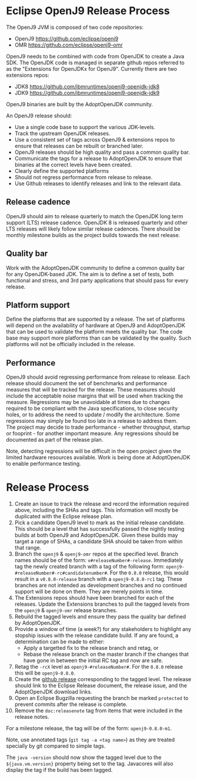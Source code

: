 <!--
Copyright (c) 2018, 2018 IBM Corp. and others

This program and the accompanying materials are made available under
the terms of the Eclipse Public License 2.0 which accompanies this
distribution and is available at https://www.eclipse.org/legal/epl-2.0/
or the Apache License, Version 2.0 which accompanies this distribution and
is available at https://www.apache.org/licenses/LICENSE-2.0.

This Source Code may also be made available under the following
Secondary Licenses when the conditions for such availability set
forth in the Eclipse Public License, v. 2.0 are satisfied: GNU
General Public License, version 2 with the GNU Classpath
Exception [1] and GNU General Public License, version 2 with the
OpenJDK Assembly Exception [2].

[1] https://www.gnu.org/software/classpath/license.html
[2] http://openjdk.java.net/legal/assembly-exception.html

SPDX-License-Identifier: EPL-2.0 OR Apache-2.0 OR GPL-2.0 WITH Classpath-exception-2.0 OR LicenseRef-GPL-2.0 WITH Assembly-exception
-->

# Eclipse OpenJ9 Release Process

The OpenJ9 JVM is composed of two code repositories:

* OpenJ9 https://github.com/eclipse/openj9
* OMR https://github.com/eclipse/openj9-omr

OpenJ9 needs to be combined with code from OpenJDK to create a Java SDK.
The OpenJDK code is managed in separate github repos referred to as the 
"Extensions for OpenJDKx for OpenJ9".  Currently there are two 
extensions repos:

* JDK8 https://github.com/ibmruntimes/openj9-openjdk-jdk8
* JDK9 https://github.com/ibmruntimes/openj9-openjdk-jdk9

OpenJ9 binaries are built by the AdoptOpenJDK community.  

An OpenJ9 release should:

* Use a single code base to support the various JDK-levels.
* Track the upstream OpenJDK releases.  
* Use a consistent set of tags across OpenJ9 & extensions repos to 
ensure that releases can be rebuilt or branched later.
* OpenJ9 releases should be high quality and pass a common quality bar. 
* Communicate the tags for a release to AdoptOpenJDK to ensure that
binaries at the correct levels have been created. 
* Clearly define the supported platforms
* Should not regress performance from release to release.
* Use Github releases to identify releases and link to the relevant
data.


## Release cadence
OpenJ9 should aim to release quarterly to match the OpenJDK long term 
support (LTS) release cadence.  OpenJDK 8 is released quarterly and 
other LTS releases will likely follow similar release cadences.  There 
should be monthly milestone builds as the project builds towards the 
next release.

## Quality bar
Work with the AdoptOpenJDK community to define a common quality bar for 
any OpenJDK-based JDK.  The aim is to define a set of tests, both 
functional and stress, and 3rd party applications that should pass for 
every release.

## Platform support
Define the platforms that are supported by a release.  The set of 
platforms will depend on the availability of hardware at OpenJ9 and 
AdoptOpenJDK that can be used to validate the platform meets the quality 
bar.  The code base may support more platforms than can be validated by 
the quality.  Such platforms will not be officially included in the release.

## Performance
OpenJ9 should avoid regressing performance from release to release.
Each release should document the set of benchmarks and performance measures
that will be tracked for the release.  These measures should include the
acceptable noise margins that will be used when tracking the measure.
Regressions may be unavoidable at times due to changes required to be compliant
with the Java specifications, to close security holes, or to address the
need to update / modify the architecture.  Some regressions may simply be 
found too late in a release to address them.  
The project may decide to trade performance - whether throughput, startup 
or fooprint - for another important measure. 
Any regressions should be documented as part of the release plan.

Note, detecting regressions will be difficult in the open project 
given the limited hardware resources available.  Work is being done at 
AdoptOpenJDK to enable performance testing.

# Release Process

1. Create an issue to track the release and record the information required
above, including the SHAs and tags.  This information will mostly be duplicated
with the Eclipse release plan.
1. Pick a candidate OpenJ9 level to mark as the initial release candidate.  This
should be a level that has successfully passed the nightly testing builds at 
both OpenJ9 and AdoptOpenJDK. Given these builds may target a range of SHAs, a
candidate SHA should be taken from within that range.
1. Branch the `openj9` & `openj9-omr` repos at the specified level.  Branch names
should be of the form: `v#releaseNumber#-release`.  Immediately
tag the newly created branch with a tag of the following form: 
`openj9-#releaseNumber#-rc#candidatenumber#`.  For the `0.8.0` release, this would 
result in a `v0.8.0-release` branch with a `openj9-0.8.0-rc1` tag.  These branches 
are not intended as development branches and no continued support will be done on 
them.  They are merely points in time.
1. The Extensions repos should have been branched for each of the releases.
Update the Extensions branches to pull the tagged levels from the `openj9` 
& `openj9-omr` release branches.
1. Rebuild the tagged levels and ensure they pass the quality bar defined by 
AdoptOpenJDK.
1. Provide a window of time (a week?) for any stakeholders to highlight any 
stopship issues with the release candidate build.  If any are found, a 
determination can be made to either:
	* Apply a targetted fix to the release branch and retag, or
	* Rebase the release branch on the master branch if the 
	changes that have gone in between the initial RC tag and now are safe.
1. Retag the `-rcX` level as `openj9-#releaseNumber#`.  For the `0.8.0` release this 
will be `openj9-0.8.0`.
1. Create the [github release](https://help.github.com/articles/creating-releases/)
corresponding to the tagged level.  The release should link to the Eclipse Release 
document, the release issue, and the AdoptOpenJDK download links.
1. Open an Eclipse Bugzilla requesting the branch be marked `protected` to prevent 
commits after the release is complete.
1. Remove the `doc:releasenote` tag from items that were included in the release 
notes.

For a milestone release, the tag will be of the form: `openj9-0.8.0-m1`.

Note, use annotated tags (`git tag -a <tag name>`) as they are treated specially by
git compared to simple tags.

The `java -version` should now show the tagged level due to the `${java.vm.version}`
property being set to the tag.  Javacores will also display the tag if the build has
been tagged.


